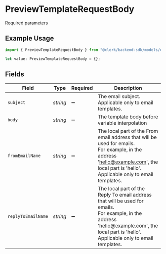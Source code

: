 # PreviewTemplateRequestBody

Required parameters

## Example Usage

```typescript
import { PreviewTemplateRequestBody } from "@clerk/backend-sdk/models/operations";

let value: PreviewTemplateRequestBody = {};
```

## Fields

| Field                                                                                                                                                                                      | Type                                                                                                                                                                                       | Required                                                                                                                                                                                   | Description                                                                                                                                                                                |
| ------------------------------------------------------------------------------------------------------------------------------------------------------------------------------------------ | ------------------------------------------------------------------------------------------------------------------------------------------------------------------------------------------ | ------------------------------------------------------------------------------------------------------------------------------------------------------------------------------------------ | ------------------------------------------------------------------------------------------------------------------------------------------------------------------------------------------ |
| `subject`                                                                                                                                                                                  | *string*                                                                                                                                                                                   | :heavy_minus_sign:                                                                                                                                                                         | The email subject.<br/>Applicable only to email templates.                                                                                                                                 |
| `body`                                                                                                                                                                                     | *string*                                                                                                                                                                                   | :heavy_minus_sign:                                                                                                                                                                         | The template body before variable interpolation                                                                                                                                            |
| `fromEmailName`                                                                                                                                                                            | *string*                                                                                                                                                                                   | :heavy_minus_sign:                                                                                                                                                                         | The local part of the From email address that will be used for emails.<br/>For example, in the address 'hello@example.com', the local part is 'hello'.<br/>Applicable only to email templates. |
| `replyToEmailName`                                                                                                                                                                         | *string*                                                                                                                                                                                   | :heavy_minus_sign:                                                                                                                                                                         | The local part of the Reply To email address that will be used for emails.<br/>For example, in the address 'hello@example.com', the local part is 'hello'.<br/>Applicable only to email templates. |